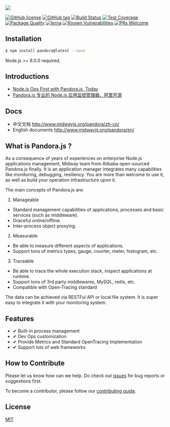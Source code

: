 ![](https://user-images.githubusercontent.com/418820/33816754-3e528ad8-de76-11e7-8558-bfad8b75b4d9.png)

[![GitHub license](https://img.shields.io/badge/license-MIT-blue.svg)](https://github.com/midwayjs/pandora/blob/master/LICENSE)
[![GitHub tag](https://img.shields.io/github/tag/midwayjs/pandora.svg)]()
[![Build Status](https://travis-ci.org/midwayjs/pandora.svg?branch=develop)](https://travis-ci.org/midwayjs/pandora)
[![Test Coverage](https://img.shields.io/codecov/c/github/midwayjs/pandora/master.svg)](https://codecov.io/gh/midwayjs/pandora/branch/master)
[![Package Quality](http://npm.packagequality.com/shield/pandora.svg)](http://packagequality.com/#?package=pandora)
[![lerna](https://img.shields.io/badge/maintained%20with-lerna-cc00ff.svg)](https://lernajs.io/)
[![Known Vulnerabilities](https://snyk.io/test/npm/pandora/badge.svg)](https://snyk.io/test/npm/pandora)
[![PRs Welcome](https://img.shields.io/badge/PRs-welcome-brightgreen.svg)](https://github.com/midwayjs/pandora/pulls)

## Installation

```bash
$ npm install pandora@latest --save
```

Node.js >= 8.0.0 required.

## Introductions

* [Node.js Ops First with Pandora.js, Today](https://github.com/midwayjs/pandora/wiki/Node.js-Ops-First-with-Pandora.js,-Today)
* [Pandora.js 专业的 Node.js 应用监控管理器，阿里开源](https://github.com/midwayjs/pandora/wiki/Pandora.js---%E4%B8%93%E4%B8%9A%E7%9A%84-Node.js-%E5%BA%94%E7%94%A8%E7%9B%91%E6%8E%A7%E7%AE%A1%E7%90%86%E5%99%A8%EF%BC%8C%E9%98%BF%E9%87%8C%E5%BC%80%E6%BA%90)

## Docs

* 中文文档 <http://www.midwayjs.org/pandora/zh-cn/>
* English documents <http://www.midwayjs.org/pandora/en/>

## What is Pandora.js ?

As a consequence of years of experiences on enterprise Node.js applications management, Midway team from Alibaba open-sourced Pandora.js finally. It is an application manager integrates many capabilities like monitoring, debugging, resiliency. You are more than welcome to use it, as well as build your operation infrastructure upon it.

The main concepts of Pandora.js are:

1. Manageable
  * Standard management capabilities of applications, processes and basic services (such as middleware).
  * Graceful online/offline.
  * Inter-process object proxying.
2. Measurable
  * Be able to measure different aspects of applications.
  * Support tons of metrics types, gauge, counter, meter, histogram, etc.
3. Traceable
  * Be able to trace the whole execution stack, inspect applications at runtime.
  * Support tons of 3rd party middlewares, MySQL, redis, etc. 
  * Compatible with Open-Tracing standard

The data can be achieved via RESTFul API or local file system. It is super easy to integrate it with your monitoring system.

## Features

- ✔︎ Built-in process management
- ✔︎ Dev Ops customization
- ✔︎ Provide Metrics and Standard OpenTracing Implementation
- ✔︎ Support lots of web frameworks

## How to Contribute

Please let us know how can we help. Do check out [issues](https://github.com/midwayjs/pandora/issues) for bug reports or suggestions first.

To become a contributor, please follow our [contributing guide](CONTRIBUTING.md).

## License

[MIT](LICENSE)
